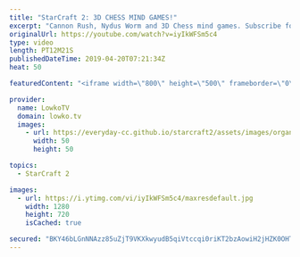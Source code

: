 ```yaml
---
title: "StarCraft 2: 3D CHESS MIND GAMES!"
excerpt: "Cannon Rush, Nydus Worm and 3D Chess mind games. Subscribe for more videos: http://lowko.tv/youtube More StarCraft 2 casts: https://youtu.be/BfikSEkWzao  A really clever game of Protoss vs Zerg between Patience and soO. Both players try to outsmart each other constantly, trying to think one step ahead"
originalUrl: https://youtube.com/watch?v=iyIkWFSm5c4
type: video
length: PT12M21S
publishedDateTime: 2019-04-20T07:21:34Z
heat: 50

featuredContent: "<iframe width=\"800\" height=\"500\" frameborder=\"0\" src=\"https://www.youtube.com/embed/iyIkWFSm5c4\" allow=\"accelerometer; autoplay; encrypted-media; gyroscope; picture-in-picture\" allowfullscreen></iframe>"

provider:
  name: LowkoTV
  domain: lowko.tv
  images:
    - url: https://everyday-cc.github.io/starcraft2/assets/images/organizations/lowko.tv-50x50.jpg
      width: 50
      height: 50

topics:
  - StarCraft 2

images:
  - url: https://i.ytimg.com/vi/iyIkWFSm5c4/maxresdefault.jpg
    width: 1280
    height: 720
    isCached: true

secured: "BKY46bLGnNNAzz85uZjT9VKXkwyudB5qiVtccqi0riKT2bzAowiH2jHZK0OHTZ/qDVwbuUjx5xtziIr9X5lTdUx+mNaMbAL7K5KpgN6oNal2fcIRIgObuU2u3x6UsjXGHSLXFSF5a/gvGNBJIetmE4ILhxbDWG/ASUIRe1/K8k2XrrAyqGO3xB82IYW1utirYEb/CgeSc/il3npzBH18YvDD4L44L67n0Pbkf0DrChpgFCjk8MczusNX323MnZDGFivC9SQE2KXAjf2lNSLamTSbMTvkYt/yz8s9m/E2rH3IjuW5H14bscRvdvIUu89XWW4skmidWJFoYk9JWAoOaseN4Heo7RbhuIwAcUVPpZErvvs+eHtsWuKxw2Ku5ilCkHKmyft+snEH1nwffRTMzXnOkWKRV5KjwpS7/eEzyCI=;wgVMNUbcU71DYgHtf8kxwQ=="
---
```


